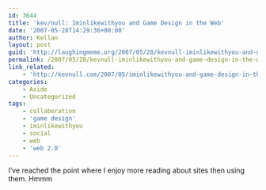 ```yaml
---
id: 3644
title: 'kev/null: Iminlikewithyou and Game Design in the Web'
date: '2007-05-28T14:29:36+00:00'
author: Kellan
layout: post
guid: 'http://laughingmeme.org/2007/05/28/kevnull-iminlikewithyou-and-game-design-in-the-web/'
permalink: /2007/05/28/kevnull-iminlikewithyou-and-game-design-in-the-web/
link_related:
    - 'http://kevnull.com/2007/05/iminlikewithyou-and-game-design-in-the-web.html'
categories:
    - Aside
    - Uncategorized
tags:
    - collaboration
    - 'game design'
    - iminlikewithyou
    - social
    - web
    - 'web 2.0'
---
```


I’ve reached the point where I enjoy more reading about sites then using them. Hmmm